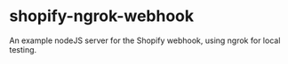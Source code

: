 # shopify-ngrok-webhook
An example nodeJS server for the Shopify webhook, using ngrok for local testing.
